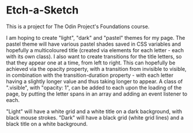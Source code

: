 # Etch-a-Sketch

This is a project for The Odin Project's Foundations course.

I am hoping to create "light", "dark" and "pastel" themes for my page. The pastel theme will have various pastel shades saved in CSS variables and
hopefully a multicoloured title (created via <span> elements for each letter - each with its own class). I also want to create transitions for the
title letters, so that they appear one at a time, from left to right. This can hopefully be achieved via the opacity property, with a transition from
invisible to visible, in combination with the transition-duration property - with each letter having a slightly longer value and thus taking longer 
to appear. A class of ".visible", with "opacity: 1", can be added to each <span> upon the loading of the page, by putting the letter spans in an 
array and adding an event listener to each.

"Light" will have a white grid and a white title on a dark background, with black mouse strokes. "Dark" will have a black grid (white grid lines) and
a black title on a white background. 
